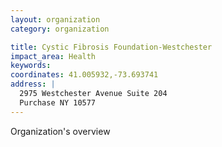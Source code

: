 ```yaml
---
layout: organization
category: organization

title: Cystic Fibrosis Foundation-Westchester
impact_area: Health
keywords: 
coordinates: 41.005932,-73.693741
address: |
  2975 Westchester Avenue Suite 204
  Purchase NY 10577
---
```

Organization's overview
